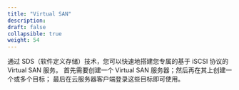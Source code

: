```yaml
---
title: "Virtual SAN"
description: 
draft: false
collapsible: true
weight: 54
---
```


通过 SDS（软件定义存储）技术，您可以快速地搭建您专属的基于 iSCSI 协议的 Virtual SAN 服务。 首先需要创建一个 Virtual SAN 服务器；然后再在其上创建一个或多个目标； 最后在云服务器客户端登录这些目标即可使用。
